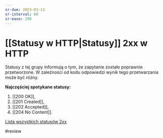```yaml
---
sr-due: 2023-03-13
sr-interval: 60
sr-ease: 290
---
```


# [[Statusy w HTTP|Statusy]] 2xx w HTTP
Statusy z tej grupy informują o tym, że zapytanie zostało poprawnie przetworzone. W zależności od kodu odpowiedzi wynik tego przetwarzania może być różny.

**Najczęściej spotykane statusy:**
1. [[200 OK]],
2. [[201 Created]],
3. [[202 Accepted]],
4. [[204 No Content]].

[Lista wszystkich statusów 2xx](https://en.wikipedia.org/wiki/List_of_HTTP_status_codes#:~:text=message.%5B7%5D-,2xx%20success,-This%20class%20of)

#review
